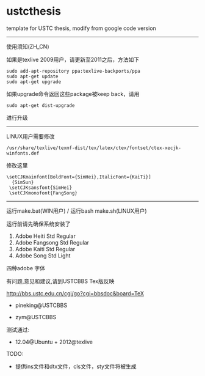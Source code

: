 ustcthesis
==========

template for USTC thesis, modify from google code version

---

使用须知(ZH_CN)

如果是texlive 2009用户，请更新至2011之后，方法如下
```
sudo add-apt-repository ppa:texlive-backports/ppa
sudo apt-get update
sudo apt-get upgrade
```
如果upgrade命令返回这些package被keep back，请用
```
sudo apt-get dist-upgrade
```
进行升级

---
LINUX用户需要修改
```
/usr/share/texlive/texmf-dist/tex/latex/ctex/fontset/ctex-xecjk-winfonts.def
```
修改这里

```
\setCJKmainfont[BoldFont={SimHei},ItalicFont={KaiTi}]  
  {SimSun}  
 \setCJKsansfont{SimHei}  
 \setCJKmonofont{FangSong}  
```
---

运行make.bat(WIN用户) / 运行bash make.sh(LINUX用户)

运行前请先确保系统安装了

1. Adobe Heiti Std Regular
2. Adobe Fangsong Std Regular
3. Adobe Kaiti Std Regular
4. Adobe Song Std Light

四种adobe 字体

有问题,意见和建议,请到USTCBBS Tex版反映

http://bbs.ustc.edu.cn/cgi/go?cgi=bbsdoc&board=TeX

- pineking@USTCBBS

- zym@USTCBBS

测试通过:
- 12.04@Ubuntu + 2012@texlive


TODO:
- 提供ins文件和dtx文件，cls文件，sty文件将被生成
